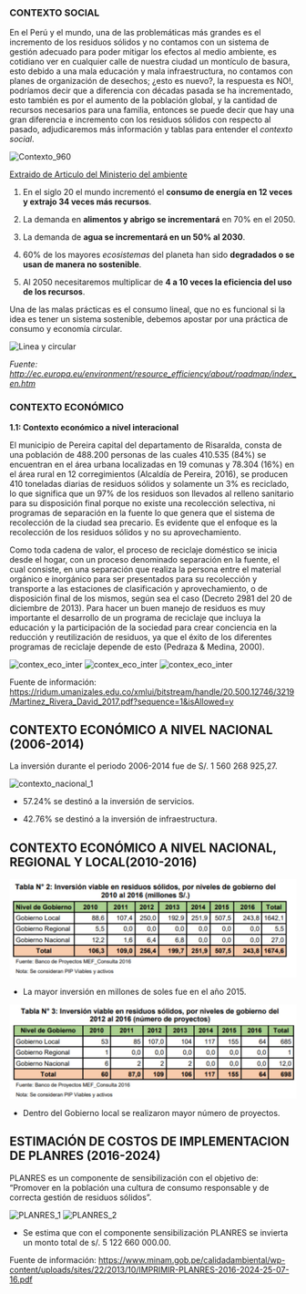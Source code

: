 ### CONTEXTO SOCIAL
En el Perú y el mundo, una de las problemáticas más grandes es el incremento de los residuos sólidos y no contamos  con un sistema de gestión adecuado para poder mitigar los efectos al medio ambiente, es cotidiano ver en cualquier calle de nuestra ciudad un montículo de basura, esto debido a una mala educación y mala infraestructura, no contamos con planes de organización de desechos; ¿esto es nuevo?, la respuesta es NO!,  podríamos decir que a diferencia con décadas pasada se ha incrementado, esto también es por el aumento de la población global, y la cantidad de recursos necesarios para una familia, entonces se puede decir que hay una gran diferencia e incremento con los residuos sólidos con respecto al pasado, adjudicaremos más información y tablas para entender el *contexto social*. 


![Contexto_960](<../../Carpetas_del_Proyecto/Imagenes/Contexto social y económico/zcont. social poblacion mundial y recursos.png>)

[Extraido de Articulo del Ministerio del ambiente](<../../Carpetas_del_Proyecto/Documentación/Gestion de residuos sólidos y economía circular.pdf>)


1. En el siglo 20 el mundo incrementó el **consumo de energía en 12 veces y extrajo 34 veces más recursos**.

2. La demanda en **alimentos y abrigo se incrementará** en 70% en el 2050.

3. La demanda de **agua se incrementará en un 50% al 2030**.

4. 60% de los mayores *ecosistemas* del planeta han sido **degradados o se usan de manera no sostenible**.

5. Al 2050 necesitaremos multiplicar de **4 a 10 veces la eficiencia del uso de los recursos**.

Una de las malas prácticas es el consumo lineal, que no es funcional si la idea es tener un sistema sostenible, debemos apostar por una práctica de consumo y economía circular.

![Linea y circular](<../../Carpetas_del_Proyecto/Imagenes/Contexto social y económico/zcont. social lineal y circular.png>)

*Fuente: http://ec.europa.eu/environment/resource_efficiency/about/roadmap/index_en.htm*


### CONTEXTO ECONÓMICO 

**1.1: Contexto económico a nivel interacional**

El municipio de Pereira capital del departamento de Risaralda, consta de una población de 488.200 personas de las cuales 410.535 (84%) se encuentran en el área urbana localizadas en 19 comunas y 78.304 (16%) en el área rural en 12 corregimientos (Alcaldía de Pereira, 2016), se producen 410 toneladas diarias de residuos sólidos y solamente un 3% es reciclado, lo que significa que un 97% de los residuos son llevados al relleno sanitario para su disposición final porque no existe una recolección selectiva, ni programas de separación en la fuente lo que genera que el sistema de recolección de la ciudad sea precario. Es evidente que el enfoque es la recolección de los residuos sólidos y no su aprovechamiento. 

Como toda cadena de valor, el proceso de reciclaje doméstico se inicia desde el hogar, con un proceso denominado separación en la fuente, el cual consiste, en una separación que realiza la persona entre el material orgánico e inorgánico para ser presentados para su recolección y transporte a las estaciones de clasificación y aprovechamiento, o de disposición final de los mismos, según sea el caso (Decreto 2981 del 20 de diciembre de 2013). Para hacer un buen manejo de residuos es muy importante el desarrollo de un programa de reciclaje que incluya la educación y la participación de la sociedad para crear conciencia en la reducción y reutilización de residuos, ya que el éxito de los diferentes programas de reciclaje depende de esto (Pedraza & Medina, 2000).



![contex_eco_inter](<../../Carpetas_del_Proyecto/Imagenes/Contexto social y económico/contexto economico interna. 1.jpeg>)
![contex_eco_inter](<../../Carpetas_del_Proyecto/Imagenes/Contexto social y económico/contexto economico interna. 2.jpeg>)
![contex_eco_inter](<../../Carpetas_del_Proyecto/Imagenes/Contexto social y económico/contexto economico interna. 3.jpeg>)


Fuente de información: https://ridum.umanizales.edu.co/xmlui/bitstream/handle/20.500.12746/3219/Martinez_Rivera_David_2017.pdf?sequence=1&isAllowed=y


## **CONTEXTO ECONÓMICO A NIVEL NACIONAL (2006-2014)**

La inversión durante el periodo 2006-2014 fue de
S/. 1 560 268 925,27.



![contexto_nacional_1](<../../Carpetas_del_Proyecto/Imagenes/Contexto social y económico/contexto economico Nacional. 1.jpeg>)

- 57.24%  se destinó a la inversión de servicios.

- 42.76%  se destinó a la inversión de infraestructura.

## **CONTEXTO ECONÓMICO A NIVEL NACIONAL, REGIONAL Y LOCAL(2010-2016)** 



![cont.econó._Na_Re_Lo](<../../Carpetas_del_Proyecto/Imagenes/Contexto social y económico/cont. econó. Nacional, regional y local 2.jpeg>)

- La mayor inversión en millones de soles fue en el año 2015.



![cont.econó_Na_Re_Lo_2](<../../Carpetas_del_Proyecto/Imagenes/Contexto social y económico/cont. econó. Nacional, regional y local 3.jpeg>)

- Dentro del Gobierno local se realizaron  mayor número de proyectos.


## **ESTIMACIÓN DE COSTOS DE IMPLEMENTACION DE PLANRES (2016-2024)**

PLANRES es un componente de sensibilización con el objetivo de: “Promover en la población una cultura de consumo responsable y de correcta gestión de residuos sólidos”.
                

![PLANRES_1](<../../Carpetas_del_Proyecto/Imagenes/Contexto social y económico/PLANRES-1.jpeg>)              ![PLANRES_2](<../../Carpetas_del_Proyecto/Imagenes/Contexto social y económico/PLANRES_2.jpeg>)     


- Se estima que con el componente  sensibilización PLANRES  se invierta un monto  total de   s/.  5 122 660 000.00.


Fuente de información: https://www.minam.gob.pe/calidadambiental/wp-content/uploads/sites/22/2013/10/IMPRIMIR-PLANRES-2016-2024-25-07-16.pdf

